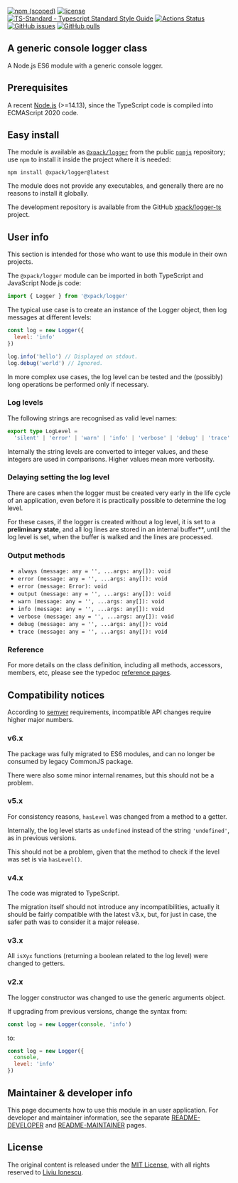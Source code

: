 [![npm (scoped)](https://img.shields.io/npm/v/@xpack/logger.svg)](https://www.npmjs.com/package/@xpack/logger)
[![license](https://img.shields.io/github/license/xpack/logger-ts.svg)](https://github.com/xpack/logger-ts/blob/xpack/LICENSE)
[![TS-Standard - Typescript Standard Style Guide](https://badgen.net/badge/code%20style/ts-standard/blue?icon=typescript)](https://github.com/standard/ts-standard)
[![Actions Status](https://github.com/xpack/logger-ts/workflows/CI%20on%20Push/badge.svg)](https://github.com/xpack/logger-ts/actions)
[![GitHub issues](https://img.shields.io/github/issues/xpack/logger-ts.svg)](https://github.com/xpack/logger-ts/issues/)
[![GitHub pulls](https://img.shields.io/github/issues-pr/xpack/logger-ts.svg)](https://github.com/xpack/logger-ts/pulls)

## A generic console logger class

A Node.js ES6 module with a generic console logger.

## Prerequisites

A recent [Node.js](https://nodejs.org) (>=14.13), since the TypeScript code
is compiled into ECMAScript 2020 code.

## Easy install

The module is available as
[`@xpack/logger`](https://www.npmjs.com/package/@xpack/logger)
from the public [`npmjs`](https://www.npmjs.com) repository;
use `npm` to install it inside the project where
it is needed:

```console
npm install @xpack/logger@latest
```

The module does not provide any executables, and generally there are no
reasons to install it globally.

The development repository is available from the GitHub
[xpack/logger-ts](https://github.com/xpack/logger-ts/)
project.

## User info

This section is intended for those who want to use this module in their
own projects.

The `@xpack/logger` module can be imported in both TypeScript
and JavaScript Node.js code:

```typescript
import { Logger } from '@xpack/logger'
```

The typical use case is to create an instance of the Logger object,
then log messages at different levels:

```javascript
const log = new Logger({
  level: 'info'
})

log.info('hello') // Displayed on stdout.
log.debug('world') // Ignored.
```

In more complex use cases, the log level can be tested and the (possibly)
long operations be performed only if necessary.

### Log levels

The following strings are recognised as valid level names:

```typescript
export type LogLevel =
  'silent' | 'error' | 'warn' | 'info' | 'verbose' | 'debug' | 'trace' | 'all'
```

Internally the string levels are converted to integer values,
and these integers are used in comparisons. Higher values
mean more verbosity.

### Delaying setting the log level

There are cases when the logger must be created very early in the
life cycle of an application, even before it is practically possible
to determine the log level.

For these cases, if the logger is created without a log level,
it is set to a **preliminary state**, and all log lines are
stored in an internal buffer**, until the log
level is set, when the buffer is walked and the lines are processed.

### Output methods

- `always (message: any = '', ...args: any[]): void`
- `error (message: any = '', ...args: any[]): void`
- `error (message: Error): void`
- `output (message: any = '', ...args: any[]): void`
- `warn (message: any = '', ...args: any[]): void`
- `info (message: any = '', ...args: any[]): void`
- `verbose (message: any = '', ...args: any[]): void`
- `debug (message: any = '', ...args: any[]): void`
- `trace (message: any = '', ...args: any[]): void`

### Reference

For more details on the class definition, including all methods,
accessors, members, etc,
please see the typedoc
[reference pages](https://xpack.github.io/logger-ts/stable/).

## Compatibility notices

According to [semver](https://semver.org) requirements,
incompatible API changes require higher major numbers.

### v6.x

The package was fully migrated to ES6 modules, and can no longer be
consumed by legacy CommonJS package.

There were also some minor internal renames, but this should not be
a problem.

### v5.x

For consistency reasons, `hasLevel` was changed from a method to a getter.

Internally, the log level starts as `undefined` instead of the
string `'undefined'`, as in previous versions.

This should not be a problem, given that the method to check if
the level was set is via `hasLevel()`.

### v4.x

The code was migrated to TypeScript.

The migration itself should not introduce any incompatibilities,
actually it should be fairly compatible with the latest v3.x,
but, for just in case, the safer path was to consider it a major
release.

### v3.x

All `isXyx` functions (returning a boolean related to
the log level) were changed to getters.

### v2.x

The logger constructor was changed to use the generic arguments object.

If upgrading from previous versions, change the syntax from:

```javascript
const log = new Logger(console, 'info')
```

to:

```javascript
const log = new Logger({
  console,
  level: 'info'
})
```

## Maintainer & developer info

This page documents how to use this module in an user application.
For developer and maintainer information, see the separate
[README-DEVELOPER](https://github.com/xpack/logger-ts/blob/master/README-DEVELOPER.md) and
[README-MAINTAINER](https://github.com/xpack/logger-ts/blob/master/README-MAINTAINER.md)
pages.

## License

The original content is released under the
[MIT License](https://opensource.org/licenses/MIT), with all rights
reserved to [Liviu Ionescu](https://github.com/ilg-ul/).
